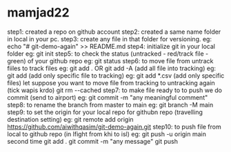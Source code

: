 # mamjad22
step1: created a repo on github account
step2: created a same name folder in local in your pc.
step3: create any file in that folder for versioning.
eg: echo "# git-demo-again" >> README.md
step4: initialize git in your local folder
eg: git init
step5: to check the status (untracked - red/track file - green) of your github repo eg: git status
step6: to move file from untrack fiiles to track files
eg: git add . OR git add -A (add all file into tracking)
eg: git add <file-name> (add only specific file to tracking)
eg: git add *.csv (add only specific files)
let suppose you want to move file from tracking to untracking again (tick wapis krdo)
git rm --cached <file>
step7: to make file ready to to push we do commit (send to airport)
eg: git commit -m "any meaningful comment"
step8: to rename the branch from master to main
eg: git branch -M main
step9: to set the origin for your local repo for githubn repo (travelling destination setting)
eg: git remote add origin https://github.com/aiwithqasim/git-demo-again.git
step10: to push file from local to github repo (in lfight from khi to isl)
eg: git push -u origin main
second time
git add .
git commit -m "any message"
git push
